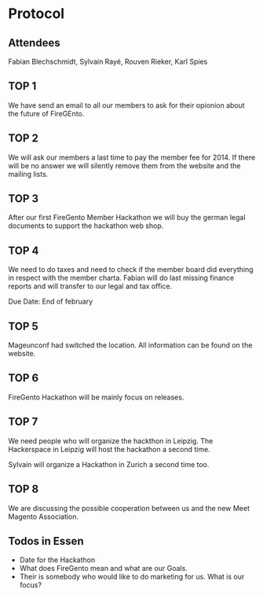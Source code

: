 Protocol
========

Attendees
----------

Fabian Blechschmidt, Sylvain Rayé, Rouven Rieker, Karl Spies


TOP 1
-----

We have send an email to all our members to ask for 
their opionion about the future of FireGEnto.

TOP 2
-----

We will ask our members a last time to pay the member fee for 2014.
If there will be no answer we will silently remove them from the
website and the mailing lists.

TOP 3
-----

After our first FireGento Member Hackathon we will buy the german 
legal documents to support the hackathon web shop.

TOP 4
-----

We need to do taxes and need to check if the member board did everything
in respect with the member charta. Fabian will do last missing finance 
reports and will transfer to our legal and tax office.

Due Date: End of february

TOP 5
-----

Mageunconf had switched the location. All information can be found on the
website.

TOP 6
-----

FireGento Hackathon will be mainly focus on releases.

TOP 7
-----

We need people who will organize the hackthon in Leipzig. The Hackerspace
in Leipzig will host the hackathon a second time.

Sylvain will organize a Hackathon in Zurich a second time too.

TOP 8
-----

We are discussing the possible cooperation between us and the new Meet Magento
Association.

Todos in Essen
------------------

* Date for the Hackathon
* What does FireGento mean and what are our Goals.
* Their is somebody who would like to do marketing for us. What is our focus?
